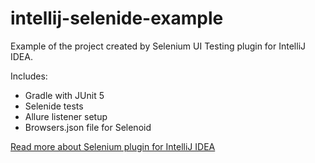 # intellij-selenide-example

Example of the project created by Selenium UI Testing plugin for IntelliJ IDEA.

Includes:

- Gradle with JUnit 5
- Selenide tests
- Allure listener setup
- Browsers.json file for Selenoid


[Read more about Selenium plugin for IntelliJ IDEA](https://blog.jetbrains.com/idea/2020/03/intellij-idea-2020-1-selenium-support/)